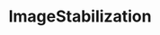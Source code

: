 ---
title: ImageStabilization
crosslinks:
- gifs
- EgocentricVideoApp
- PanoGifs
- WTF
- gif
- UNBGBBIIVCHIDCTIICBG
- woahdude
- oddlysatisfying
- interestingasfuck
- videos
- MotionTrackedPorn
- fpv
- SweatyPalms
- SpaceXLounge
- TheDepthsBelow
- Roadcam
- Serendipity
- radiocontrol
- ireland
---
